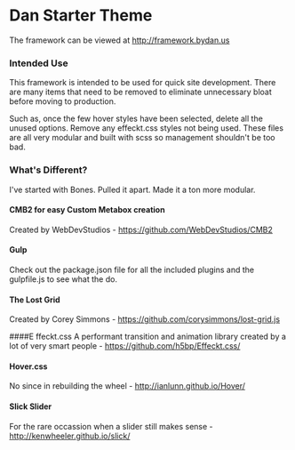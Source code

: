 # Dan Starter Theme
The framework can be viewed at http://framework.bydan.us

### Intended Use
This framework is intended to be used for quick site development. There are many items that need to be removed to eliminate unnecessary bloat before moving to production. 

Such as, once the few hover styles have been selected, delete all the unused options. Remove any effeckt.css styles not being used. These files are all very modular and built with scss so management shouldn't be too bad.


### What's Different?
I've started with Bones. Pulled it apart. Made it a ton more modular. 

#### CMB2 for easy Custom Metabox creation
Created by WebDevStudios - https://github.com/WebDevStudios/CMB2

#### Gulp
Check out the package.json file for all the included plugins and the gulpfile.js to see what the do. 

#### The Lost Grid
Created by Corey Simmons - https://github.com/corysimmons/lost-grid.js

####E ffeckt.css
A performant transition and animation library created by a lot of very smart people - https://github.com/h5bp/Effeckt.css/

#### Hover.css
No since in rebuilding the wheel - http://ianlunn.github.io/Hover/

#### Slick Slider
For the rare occassion when a slider still makes sense - http://kenwheeler.github.io/slick/